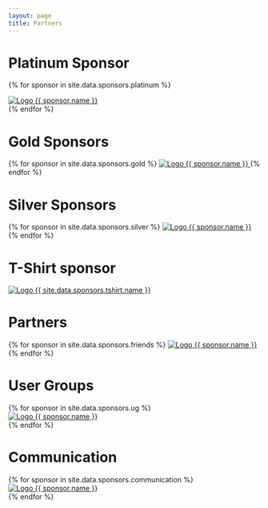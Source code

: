 ```yaml
---
layout: page
title: Partners
---
```

<div class="sponsors">
  <h1>Platinum Sponsor</h1>

  {% for sponsor in site.data.sponsors.platinum %}
  <div class="platinum">
    <a href="{{sponsor.url}}">
      <img src="assets/images/partners/logo-{{ sponsor.name }}.svg" alt="Logo {{ sponsor.name }}">
    </a>
  </div>
  {% endfor %}


  <h1>Gold Sponsors</h1>
  <div class="gold">
  {% for sponsor in site.data.sponsors.gold %}
    <a href="{{sponsor.url}}">
      <img src="assets/images/partners/logo-{{ sponsor.name }}.svg" alt="Logo {{ sponsor.name }}">
    </a>
  {% endfor %}
  </div>

  <h1>Silver Sponsors</h1>
  <div class="silver">
  {% for sponsor in site.data.sponsors.silver %}
    <a href="{{sponsor.url}}">
        <img src="assets/images/partners/logo-{{ sponsor.name }}.svg" alt="Logo {{ sponsor.name }}">
    </a>
  {% endfor %}
  </div>

  <h1 >T-Shirt sponsor</h1>
  <div class="tshirt">  
    <a href="{{site.data.sponsors.tshirt.url}}">
        <img src="assets/images/partners/tshirt/logo-{{ site.data.sponsors.tshirt.name }}.png" alt="Logo {{ site.data.sponsors.tshirt.name }}">
      </a>
  </div>


  <h1>Partners</h1>
  <div class="friends">
  {% for sponsor in site.data.sponsors.friends %}
    <a href="{{sponsor.url}}">
        <img src="assets/images/partners/friends/logo-{{ sponsor.name }}.png" alt="Logo {{ sponsor.name }}">
    </a>
  {% endfor %}
  </div>


  <h1>User Groups</h1>
  <div class="friends">
  {% for sponsor in site.data.sponsors.ug %}
  <div class="ug">
    <a href="{{sponsor.url}}">
        <img src="assets/images/partners/sug/logo-{{ sponsor.name }}.png" alt="Logo {{ sponsor.name }}">
    </a>
  </div>
  {% endfor %}
  </div>

  <h1 class="partner-heading">Communication</h1>
  <div class="partners-friends">
  {% for sponsor in site.data.sponsors.communication %}
  <div class="partner-comm">
    <a href="{{sponsor.url}}">
        <img src="assets/images/partners/com/logo-{{ sponsor.name }}.png" alt="Logo {{ sponsor.name }}">
    </a>
  </div>
  {% endfor %}
  </div>
</div>

